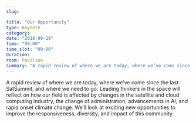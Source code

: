 ```yaml
---
slug:

title: "Our Opportunity"
type: Keynote
category:
date: "2018-09-19"
time: "09:00"
time_slot: "09:00"
duration:
room: Pavilion
summary: "A rapid review of where we are today, where we’ve come since the last SatSummit, and where we need to go. Leading thinkers in the space will reflect on how our field is affected by changes in the satellite and cloud computing industry, the change of administration, advancements in AI, and rapid onset climate change. We’ll look at exciting new opportunities to improve the responsiveness, diversity, and impact of this community."
---
```

A rapid review of where we are today, where we’ve come since the last SatSummit, and where we need to go. Leading thinkers in the space will reflect on how our field is affected by changes in the satellite and cloud computing industry, the change of administration, advancements in AI, and rapid onset climate change. We’ll look at exciting new opportunities to improve the responsiveness, diversity, and impact of this community.
